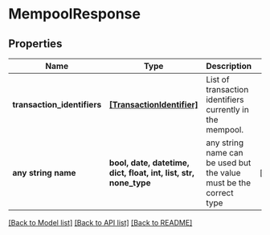 # MempoolResponse


## Properties
Name | Type | Description | Notes
------------ | ------------- | ------------- | -------------
**transaction_identifiers** | [**[TransactionIdentifier]**](TransactionIdentifier.md) | List of transaction identifiers currently in the mempool. | 
**any string name** | **bool, date, datetime, dict, float, int, list, str, none_type** | any string name can be used but the value must be the correct type | [optional]

[[Back to Model list]](../README.md#documentation-for-models) [[Back to API list]](../README.md#documentation-for-api-endpoints) [[Back to README]](../README.md)


